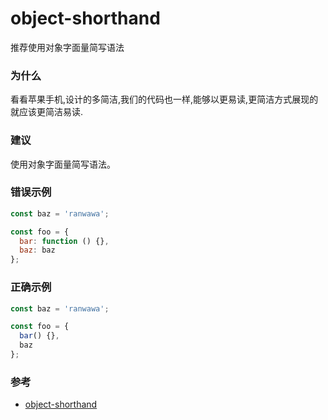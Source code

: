 # object-shorthand

推荐使用对象字面量简写语法

### 为什么

看看苹果手机,设计的多简洁,我们的代码也一样,能够以更易读,更简洁方式展现的就应该更简洁易读.

### 建议

使用对象字面量简写语法。

### 错误示例

```js
const baz = 'ranwawa';

const foo = {
  bar: function () {},
  baz: baz
};
```

### 正确示例

```js
const baz = 'ranwawa';

const foo = {
  bar() {},
  baz
};
```

### 参考

- [object-shorthand](https://eslint.org/docs/rules/object-shorthand)
